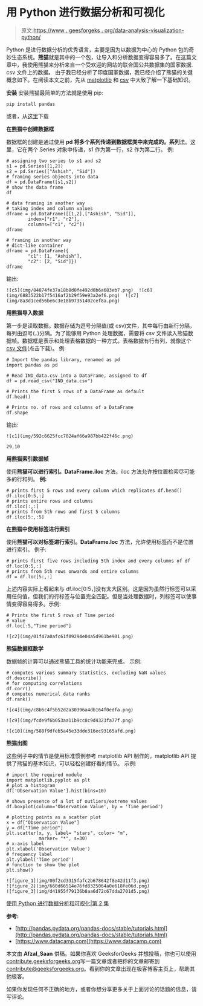 # 用 Python 进行数据分析和可视化

> 原文:[https://www . geesforgeks . org/data-analysis-visualization-python/](https://www.geeksforgeeks.org/data-analysis-visualization-python/)

Python 是进行数据分析的优秀语言，主要是因为以数据为中心的 Python 包的奇妙生态系统。**熊猫**就是其中的一个包，让导入和分析数据变得容易多了。在这篇文章中，我使用熊猫来分析来自一个受欢迎的网站的联合国公共数据集的国家数据. csv 文件上的数据。
由于我已经分析了印度国家数据，我已经介绍了熊猫的关键概念如下。在阅读本文之前，先从 [matplotlib](https://www.geeksforgeeks.org/graph-plotting-in-python-set-1/) 和 [csv](https://www.geeksforgeeks.org/working-csv-files-python/) 中大致了解一下基础知识。

**安装**
安装熊猫最简单的方法就是使用 pip:

```
pip install pandas
```

或者，从[这里](https://pypi.python.org/pypi/pandas/#downloads)下载

**在熊猫中创建数据框**

数据框的创建是通过使用 **pd 将多个系列传递到数据框类中来完成的。系列**法。这里，它在两个 Series 对象中传递，s1 作为第一行，s2 作为第二行。
例:

```
# assigning two series to s1 and s2
s1 = pd.Series([1,2])
s2 = pd.Series(["Ashish", "Sid"])
# framing series objects into data
df = pd.DataFrame([s1,s2])
# show the data frame
df

# data framing in another way
# taking index and column values
dframe = pd.DataFrame([[1,2],["Ashish", "Sid"]],
        index=["r1", "r2"],
        columns=["c1", "c2"])
dframe

# framing in another way 
# dict-like container
dframe = pd.DataFrame({
        "c1": [1, "Ashish"],
        "c2": [2, "Sid"]})
dframe
```

输出:

```
![c5](img/84874fe37a18b8d0fe492d0b6a683eb7.png)  ![c6](img/6883522b17f5416af2b29f59e93a2ef6.png)  ![c7](img/8a3d1ced56be6c3e18b97351402cef8a.png)

```

**用熊猫导入数据**

第一步是读取数据。数据存储为逗号分隔值(或 csv)文件，其中每行由新行分隔，每列由逗号(，)分隔。为了能够用 Python 处理数据，需要将 csv 文件读入熊猫数据帧。数据框是表示和处理表格数据的一种方式。表格数据有行有列，就像这个 [csv 文件](http://data.un.org/countryData/Data/ShowDetail/IND)(点击下载)。
例:

```
# Import the pandas library, renamed as pd
import pandas as pd

# Read IND_data.csv into a DataFrame, assigned to df
df = pd.read_csv("IND_data.csv")

# Prints the first 5 rows of a DataFrame as default
df.head()

# Prints no. of rows and columns of a DataFrame
df.shape
```

输出:

```
![c1](img/592c6625fcc7024af66a987bb422f46c.png)

```

```
29,10

```

**用熊猫索引数据帧**

使用**熊猫可以进行索引。DataFrame.iloc** 方法。iloc 方法允许按位置检索尽可能多的行和列。
**例:**

```
# prints first 5 rows and every column which replicates df.head()
df.iloc[0:5,:]
# prints entire rows and columns
df.iloc[:,:]
# prints from 5th rows and first 5 columns
df.iloc[5:,:5]
```

**在熊猫中使用标签进行索引**

使用**熊猫可以对标签进行索引。DataFrame.loc** 方法，允许使用标签而不是位置进行索引。
例子:

```
# prints first five rows including 5th index and every columns of df
df.loc[0:5,:]
# prints from 5th rows onwards and entire columns
df = df.loc[5:,:]
```

上述内容实际上看起来与 df.iloc[0:5，]没有太大区别。这是因为虽然行标签可以采用任何值，但我们的行标签与位置完全匹配。但是当处理数据时，列标签可以使事情变得容易得多。示例:

```
# Prints the first 5 rows of Time period
# value 
df.loc[:5,"Time period"]
```

```
![c2](img/01f47a0afc61f09294e04a5d961be901.png)

```

**熊猫数据框数学**

数据帧的计算可以通过熊猫工具的统计功能来完成。
示例:

```
# computes various summary statistics, excluding NaN values
df.describe()
# for computing correlations
df.corr()
# computes numerical data ranks
df.rank()
```

```
![c4](img/c8b6c4f5b52d2a30396a4db164f0edfa.png)

![c9](img/fcde9f6b053aa11b9cc8c9d4323fa77f.png) 

![c10](img/588f9dfeb5a45e33dde316ec93165afd.png)

```

**熊猫出图**

这些例子中的情节是使用标准惯例参考 matplotlib API 制作的，matplotlib API 提供了熊猫的基本知识，可以轻松创建好看的情节。
示例:

```
# import the required module 
import matplotlib.pyplot as plt
# plot a histogram 
df['Observation Value'].hist(bins=10)

# shows presence of a lot of outliers/extreme values
df.boxplot(column='Observation Value', by = 'Time period')

# plotting points as a scatter plot
x = df["Observation Value"]
y = df["Time period"]
plt.scatter(x, y, label= "stars", color= "m", 
            marker= "*", s=30)
# x-axis label
plt.xlabel('Observation Value')
# frequency label
plt.ylabel('Time period')
# function to show the plot
plt.show()
```

```
![figure_1](img/00f2cd3315fafc2b678642f8e42d11f3.png)
![figure_2](img/660d66514e76fd8325064a0e618fe06d.png)
![figure_3](img/d41955f79136b8aa6d72c67dda2701d5.png)

```

[使用 Python 进行数据分析和可视化|第 2 集](https://www.geeksforgeeks.org/data-analysis-visualization-python-set-2/)

**参考:**

*   [http://pandas.pydata.org/pandas-docs/stable/tutorials.html](http://pandas.pydata.org/pandas-docs/stable/tutorials.html)
*   [https://www.datacamp.com](https://www.datacamp.com)

本文由 **Afzal_Saan** 供稿。如果你喜欢 GeeksforGeeks 并想投稿，你也可以使用[contribute.geeksforgeeks.org](http://www.contribute.geeksforgeeks.org)写一篇文章或者把你的文章邮寄到 contribute@geeksforgeeks.org。看到你的文章出现在极客博客主页上，帮助其他极客。

如果你发现任何不正确的地方，或者你想分享更多关于上面讨论的话题的信息，请写评论。